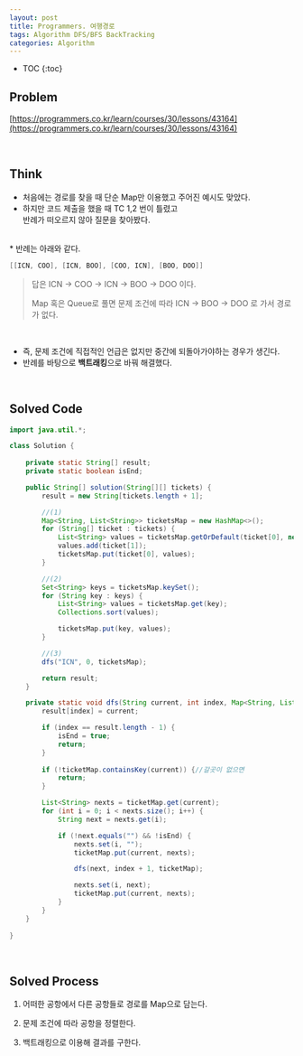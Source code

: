 ```yaml
---
layout: post
title: Programmers. 여행경로
tags: Algorithm DFS/BFS BackTracking
categories: Algorithm
---
```


* TOC
{:toc}

## Problem  
[https://programmers.co.kr/learn/courses/30/lessons/43164](https://programmers.co.kr/learn/courses/30/lessons/43164)  

<!--more-->
  
<br>  


## Think  
* 처음에는 경로를 찾을 때 단순 Map만 이용했고 주어진 예시도 맞았다.
* 하지만 코드 제출을 했을 때 TC 1,2 번이 틀렸고<br> 
반례가 떠오르지 않아 질문을 찾아봤다.  
<br>  
* 반례는 아래와 같다.  

```java
[[ICN, COO], [ICN, BOO], [COO, ICN], [BOO, DOO]]
```

> 답은 ICN -> COO -> ICN -> BOO -> DOO 이다.
>
> Map 혹은 Queue로 풀면 문제 조건에 따라 ICN -> BOO -> DOO 로 가서 경로가 없다.  

<br>  

* 즉, 문제 조건에 직접적인 언급은 없지만 중간에 되돌아가야하는 경우가 생긴다.
* 반례를 바탕으로 **백트래킹**으로 바꿔 해결했다.

<br>  


## Solved Code  

```java
import java.util.*;

class Solution {
   
    private static String[] result;
    private static boolean isEnd;

    public String[] solution(String[][] tickets) {
        result = new String[tickets.length + 1];

        //(1)
        Map<String, List<String>> ticketsMap = new HashMap<>();
        for (String[] ticket : tickets) {
            List<String> values = ticketsMap.getOrDefault(ticket[0], new ArrayList<String>());
            values.add(ticket[1]);
            ticketsMap.put(ticket[0], values);
        }

        //(2)
        Set<String> keys = ticketsMap.keySet();
        for (String key : keys) {
            List<String> values = ticketsMap.get(key);
            Collections.sort(values);

            ticketsMap.put(key, values);
        }

        //(3)
        dfs("ICN", 0, ticketsMap);

        return result;
    }

    private static void dfs(String current, int index, Map<String, List<String>> ticketMap) {
        result[index] = current;

        if (index == result.length - 1) {
            isEnd = true;
            return;
        }
        
        if (!ticketMap.containsKey(current)) {//갈곳이 없으면
            return;
        }

        List<String> nexts = ticketMap.get(current);
        for (int i = 0; i < nexts.size(); i++) {
            String next = nexts.get(i);

            if (!next.equals("") && !isEnd) {
                nexts.set(i, "");
                ticketMap.put(current, nexts);

                dfs(next, index + 1, ticketMap);

                nexts.set(i, next);
                ticketMap.put(current, nexts);
            }
        }
    }
    
}
```  
  
<br>  

## Solved Process  

1) 어떠한 공항에서 다른 공항들로 경로를 Map으로 담는다.  

2) 문제 조건에 따라 공항을 정렬한다.

3) 백트래킹으로 이용해 결과를 구한다.